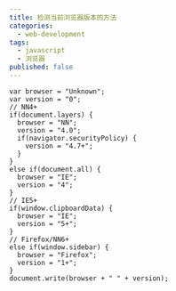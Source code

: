 ```yaml
---
title: 检测当前浏览器版本的方法
categories:
  - web-development
tags:
  - javascript
  - 浏览器
published: false
---
```


    var browser = "Unknown";
    var version = "0";
    // NN4+
    if(document.layers) {
      browser = "NN";
      version = "4.0";
      if(navigator.securityPolicy) {
        version = "4.7+";
      }
    }
    else if(document.all) {
      browser = "IE";
      version = "4";
    }
    // IE5+
    if(window.clipboardData) {
      browser = "IE";
      version = "5+";
    }
    // Firefox/NN6+
    else if(window.sidebar) {
      browser = "Firefox";
      version = "1+";
    }
    document.write(browser + " " + version);
